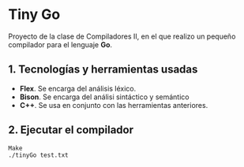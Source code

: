 # Tiny Go

Proyecto de la clase de Compiladores II, en el que realizo un pequeño compilador para el lenguaje **Go**.

## 1. Tecnologías y herramientas usadas

* **Flex**. Se encarga del análisis léxico.
* **Bison**. Se encarga del análisi sintáctico y semántico
* **C++**. Se usa en conjunto con las herramientas anteriores.

## 2. Ejecutar el compilador

```
Make
./tinyGo test.txt
```
